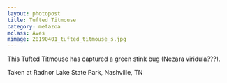 ```yaml
---
layout: photopost
title: Tufted Titmouse
category: metazoa
mclass: Aves
mimage: 20190401_tufted_titmouse_s.jpg
---
```


This Tufted Titmouse has captured a green stink bug (Nezara viridula???).

Taken at Radnor Lake State Park, Nashville, TN
